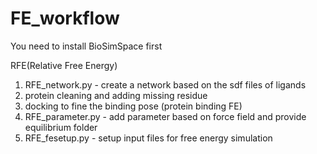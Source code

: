 # FE_workflow
You need to install BioSimSpace first


RFE(Relative Free Energy)
1. RFE_network.py - create a network based on the sdf files of ligands
2. protein cleaning and adding missing residue
3. docking to fine the binding pose (protein binding FE)
4. RFE_parameter.py - add parameter based on force field and provide equilibrium folder
5. RFE_fesetup.py - setup input files for free energy simulation
